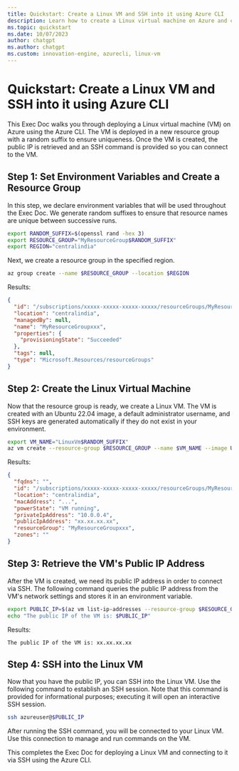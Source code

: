 ```yaml
---
title: Quickstart: Create a Linux VM and SSH into it using Azure CLI
description: Learn how to create a Linux virtual machine on Azure and connect to it using SSH with pre-generated SSH keys. This Exec Doc demonstrates deploying the VM in a uniquely named resource group, retrieving its public IP address, and providing the SSH command to connect.
ms.topic: quickstart
ms.date: 10/07/2023
author: chatgpt
ms.author: chatgpt
ms.custom: innovation-engine, azurecli, linux-vm
---
```


# Quickstart: Create a Linux VM and SSH into it using Azure CLI

This Exec Doc walks you through deploying a Linux virtual machine (VM) on Azure using the Azure CLI. The VM is deployed in a new resource group with a random suffix to ensure uniqueness. Once the VM is created, the public IP is retrieved and an SSH command is provided so you can connect to the VM.

## Step 1: Set Environment Variables and Create a Resource Group

In this step, we declare environment variables that will be used throughout the Exec Doc. We generate random suffixes to ensure that resource names are unique between successive runs.

```bash
export RANDOM_SUFFIX=$(openssl rand -hex 3)
export RESOURCE_GROUP="MyResourceGroup$RANDOM_SUFFIX"
export REGION="centralindia"
```

Next, we create a resource group in the specified region.

```bash
az group create --name $RESOURCE_GROUP --location $REGION
```

Results:

<!-- expected_similarity=0.3 -->
```JSON
{
  "id": "/subscriptions/xxxxx-xxxxx-xxxxx-xxxxx/resourceGroups/MyResourceGroupxxx",
  "location": "centralindia",
  "managedBy": null,
  "name": "MyResourceGroupxxx",
  "properties": {
    "provisioningState": "Succeeded"
  },
  "tags": null,
  "type": "Microsoft.Resources/resourceGroups"
}
```

## Step 2: Create the Linux Virtual Machine

Now that the resource group is ready, we create a Linux VM. The VM is created with an Ubuntu 22.04 image, a default administrator username, and SSH keys are generated automatically if they do not exist in your environment.

```bash
export VM_NAME="LinuxVm$RANDOM_SUFFIX"
az vm create --resource-group $RESOURCE_GROUP --name $VM_NAME --image Ubuntu2204 --admin-username azureuser --generate-ssh-keys
```

Results:

<!-- expected_similarity=0.3 -->
```JSON
{
  "fqdns": "",
  "id": "/subscriptions/xxxxx-xxxxx-xxxxx-xxxxx/resourceGroups/MyResourceGroupxxx/providers/Microsoft.Compute/virtualMachines/LinuxVmxxx",
  "location": "centralindia",
  "macAddress": "...",
  "powerState": "VM running",
  "privateIpAddress": "10.0.0.4",
  "publicIpAddress": "xx.xx.xx.xx",
  "resourceGroup": "MyResourceGroupxxx",
  "zones": ""
}
```

## Step 3: Retrieve the VM's Public IP Address

After the VM is created, we need its public IP address in order to connect via SSH. The following command queries the public IP address from the VM's network settings and stores it in an environment variable.

```bash
export PUBLIC_IP=$(az vm list-ip-addresses --resource-group $RESOURCE_GROUP --name $VM_NAME --query "[].virtualMachine.network.publicIpAddresses[0].ipAddress" -o tsv)
echo "The public IP of the VM is: $PUBLIC_IP"
```

Results:

<!-- expected_similarity=0.3 -->
```text
The public IP of the VM is: xx.xx.xx.xx
```

## Step 4: SSH into the Linux VM

Now that you have the public IP, you can SSH into the Linux VM. Use the following command to establish an SSH session. Note that this command is provided for informational purposes; executing it will open an interactive SSH session.

```bash
ssh azureuser@$PUBLIC_IP
```

After running the SSH command, you will be connected to your Linux VM. Use this connection to manage and run commands on the VM.

This completes the Exec Doc for deploying a Linux VM and connecting to it via SSH using the Azure CLI.